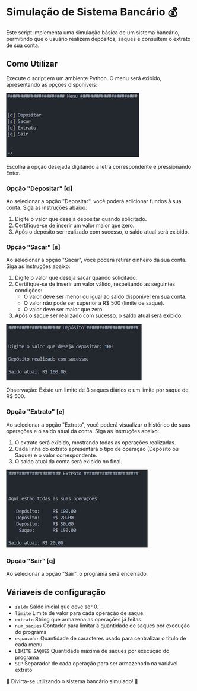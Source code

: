 # Simulação de Sistema Bancário 💰
Este script implementa uma simulação básica de um sistema bancário, permitindo que o usuário realizem depósitos, saques e consultem o extrato de sua conta.

## Como Utilizar
Execute o script em um ambiente Python.
O menu será exibido, apresentando as opções disponíveis:

![Menu](images\image.png)

Escolha a opção desejada digitando a letra correspondente e pressionando Enter.

### Opção "Depositar" [d]
Ao selecionar a opção "Depositar", você poderá adicionar fundos à sua conta. Siga as instruções abaixo:
1. Digite o valor que deseja depositar quando solicitado.
2. Certifique-se de inserir um valor maior que zero.
3. Após o depósito ser realizado com sucesso, o saldo atual será exibido.

### Opção "Sacar" [s]
Ao selecionar a opção "Sacar", você poderá retirar dinheiro da sua conta. Siga as instruções abaixo:
1. Digite o valor que deseja sacar quando solicitado.
2. Certifique-se de inserir um valor válido, respeitando as seguintes condições:
    - O valor deve ser menor ou igual ao saldo disponível em sua conta.
    - O valor não pode ser superior a R$ 500 (limite de saque).
    - O valor deve ser maior que zero.
3. Após o saque ser realizado com sucesso, o saldo atual será exibido.

![Menu de Depósito](images\image-1.png)

Observação: Existe um limite de 3 saques diários e um limite por saque de R$ 500.

### Opção "Extrato" [e]
Ao selecionar a opção "Extrato", você poderá visualizar o histórico de suas operações e o saldo atual da conta. Siga as instruções abaixo:
1. O extrato será exibido, mostrando todas as operações realizadas.
2. Cada linha do extrato apresentará o tipo de operação (Depósito ou Saque) e o valor correspondente.
3. O saldo atual da conta será exibido no final.

![Menu Extrato](images\image-2.png)

### Opção "Sair" [q]
Ao selecionar a opção "Sair", o programa será encerrado.

## Váriaveis de configuração
- `saldo` Saldo inicial que deve ser 0.
- `limite` Limite de valor para cada operação de saque.
- `extrato` String que armazena as operações já feitas.
- `num_saques` Contador para limitar a quantidade de saques por execução do programa
- `espacador` Quantidade de caracteres usado para centralizar o titulo de cada menu
- `LIMITE_SAQUES` Quantidade máxima de saques por execução do programa
- `SEP` Separador de cada operação para ser armazenado na variável extrato

🏦 Divirta-se utilizando o sistema bancário simulado! 🏦

